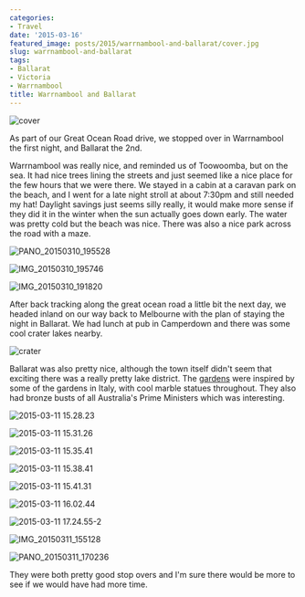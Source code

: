 ```yaml
---
categories:
- Travel
date: '2015-03-16'
featured_image: posts/2015/warrnambool-and-ballarat/cover.jpg
slug: warrnambool-and-ballarat
tags:
- Ballarat
- Victoria
- Warrnambool
title: Warrnambool and Ballarat
---
```


![cover](cover.jpg)

As part of our Great Ocean Road drive, we stopped over in Warrnambool the first night, and Ballarat the 2nd.

Warrnambool was really nice, and reminded us of Toowoomba, but on the sea. It had nice trees lining the streets and just seemed like a nice place for the few hours that we were there. We stayed in a cabin at a caravan park on the beach, and I went for a late night stroll at about 7:30pm and still needed my hat! Daylight savings just seems silly really, it would make more sense if they did it in the winter when the sun actually goes down early. The water was pretty cold but the beach was nice. There was also a nice park across the road with a maze.

![PANO_20150310_195528](pano_20150310_195528.jpg)

![IMG_20150310_195746](img_20150310_195746.jpg)

![IMG_20150310_191820](img_20150310_191820.jpg)

After back tracking along the great ocean road a little bit the next day, we headed inland on our way back to Melbourne with the plan of staying the night in Ballarat. We had lunch at pub in Camperdown and there was some cool crater lakes nearby.

![crater](crater.jpg)

Ballarat was also pretty nice, although the town itself didn't seem that exciting there was a really pretty lake district. The [gardens](http://en.wikipedia.org/wiki/Ballarat_Botanical_Gardens) were inspired by some of the gardens in Italy, with cool marble statues throughout. They also had bronze busts of all Australia's Prime Ministers which was interesting.

![2015-03-11 15.28.23](2015-03-11-15-28-23.jpg)

![2015-03-11 15.31.26](2015-03-11-15-31-26.jpg)

![2015-03-11 15.35.41](2015-03-11-15-35-41.jpg)

![2015-03-11 15.38.41](2015-03-11-15-38-41.jpg)

![2015-03-11 15.41.31](2015-03-11-15-41-31.jpg)

![2015-03-11 16.02.44](2015-03-11-16-02-44.jpg)

![2015-03-11 17.24.55-2](2015-03-11-17-24-55-2.jpg)

![IMG_20150311_155128](img_20150311_155128.jpg)

![PANO_20150311_170236](pano_20150311_170236.jpg)

They were both pretty good stop overs and I'm sure there would be more to see if we would have had more time.